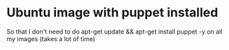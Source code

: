 # Ubuntu image with puppet installed

So that I don't need to do apt-get update && apt-get install puppet -y on all my images (takes a lot of time)
